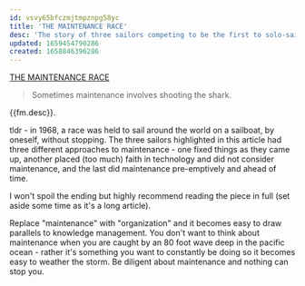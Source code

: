 ```yaml
---
id: vsvy65bfczmjtmpznpg58yc
title: 'THE MAINTENANCE RACE'
desc: 'The story of three sailors competing to be the first to solo-sail around the world and their approach to maintenance which led to three very different outcomes'
updated: 1659454790286
created: 1658846396286
---
```



[THE MAINTENANCE RACE](https://www.worksinprogress.co/issue/the-maintenance-race/)

> Sometimes maintenance involves shooting the shark.

{{fm.desc}}.

tldr - in 1968, a race was held to sail around the world on a sailboat, by oneself, without stopping. The three sailors highlighted in this article had three different approaches to maintenance - one fixed things as they came up, another placed (too much) faith in technology and did not consider maintenance, and the last did maintenance pre-emptively and ahead of time. 

I won't spoil the ending but highly recommend reading the piece in full (set aside some time as it's a long article).

Replace "maintenance" with "organization" and it becomes easy to draw parallels to knowledge management. You don't want to think about maintenance when you are caught by an 80 foot wave deep in the pacific ocean - rather it's something you want to constantly be doing so it becomes easy to weather the storm. Be diligent about maintenance and nothing can stop you. 